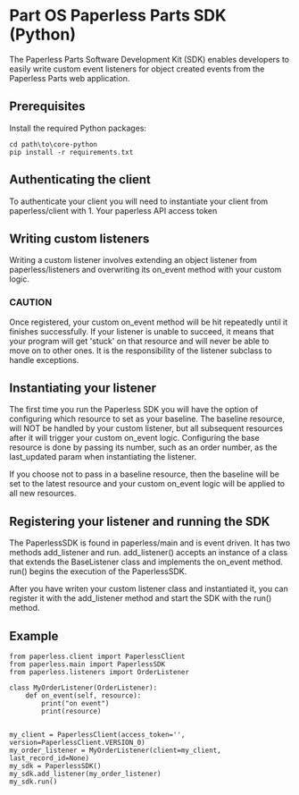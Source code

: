 # Part OS Paperless Parts SDK (Python)
The Paperless Parts Software Development Kit (SDK) enables developers to easily write custom event listeners 
for object created events from the Paperless Parts web application.

## Prerequisites

Install the required Python packages:
```
cd path\to\core-python
pip install -r requirements.txt
```

## Authenticating the client
To authenticate your client you will need to instantiate your client from paperless/client with
    1. Your paperless API access token

## Writing custom listeners 

Writing a custom listener involves extending an object listener from paperless/listeners and overwriting its on_event method with your custom
logic.


### CAUTION
Once registered, your custom on_event method will be hit repeatedly until it finishes successfully.
If your listener is unable to succeed, it means that your program will get 'stuck' on that resource and will never be able to move on to other ones. 
It is the responsibility of the listener subclass to handle exceptions.

## Instantiating your listener
The first time you run the Paperless SDK you will have the option of configuring which resource to set as your baseline. 
The baseline resource, will NOT be handled by your custom listener, but all subsequent resources after it will trigger your custom
on_event logic. Configuring the base resource is done by passing its number, such as an order number, as the last_updated param when
instantiating the listener.

If you choose not to pass in a baseline resource, then the baseline will be set to the latest resource and your custom on_event logic will
be applied to all new resources.

## Registering your listener and running the SDK

The PaperlessSDK is found in paperless/main and is event driven. It has two methods add_listener and run. 
add_listener() accepts an instance of a class that extends the BaseListener class and implements the on_event method.
run() begins the execution of the PaperlessSDK.

After you have writen your custom listener class and instantiated it, you can register it with the add_listener method and start the SDK
with the run() method.

## Example

```
from paperless.client import PaperlessClient
from paperless.main import PaperlessSDK
from paperless.listeners import OrderListener

class MyOrderListener(OrderListener):
    def on_event(self, resource):
        print("on event")
        print(resource)


my_client = PaperlessClient(access_token='', version=PaperlessClient.VERSION_0)
my_order_listener = MyOrderListener(client=my_client, last_record_id=None)
my_sdk = PaperlessSDK()
my_sdk.add_listener(my_order_listener)
my_sdk.run()
```
